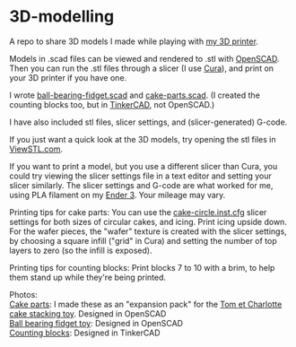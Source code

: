 # 3D-modelling

A repo to share 3D models I made while playing with [my 3D printer](https://www.creality.com/goods-detail/ender-3-3d-printer).
  
Models in .scad files can be viewed and rendered to .stl with [OpenSCAD](http://openscad.org/).
Then you can run the .stl files through a slicer (I use [Cura](https://ultimaker.com/software/ultimaker-cura)), and print on your 3D printer if you have one.
  
I wrote  [ball-bearing-fidget.scad](https://github.com/fullerenedream/3D-modelling/blob/main/ball-bearing-fidget/ball-bearing-fidget.scad) and  [cake-parts.scad](https://github.com/fullerenedream/3D-modelling/blob/main/cake-parts/cake-parts.scad). (I created the counting blocks too, but in [TinkerCAD](https://www.tinkercad.com/), not OpenSCAD.)
  
I have also included stl files, slicer settings, and (slicer-generated) G-code.
  
If you just want a quick look at the 3D models, try opening the stl files in [ViewSTL.com](https://www.viewstl.com/).
  
If you want to print a model, but you use a different slicer than Cura, you could try viewing the slicer settings file in a text editor and setting your slicer similarly. The slicer settings and G-code are what worked for me, using PLA filament on my [Ender 3](https://www.creality3dofficial.com/products/official-creality-ender-3-3d-printer). Your mileage may vary.
  
Printing tips for cake parts:
You can use the [cake-circle.inst.cfg](https://github.com/fullerenedream/3D-modelling/blob/main/cake-parts/cura-slicer-settings/cake-circle.inst.cfg) slicer settings for both sizes of circular cakes, and icing. Print icing upside down. For the wafer pieces, the "wafer" texture is created with the slicer settings, by choosing a square infill ("grid" in Cura) and setting the number of top layers to zero (so the infill is exposed).
  
Printing tips for counting blocks:
Print blocks 7 to 10 with a brim, to help them stand up while they're being printed.
  
Photos:  
[Cake parts](https://photos.app.goo.gl/GEJp1zVCgxGtLcqk7): I made these as an "expansion pack" for the [Tom et Charlotte cake stacking toy](https://www.amazon.ca/DJECO-Charlotte-Tom-DJ06610-japan/dp/B006CFJJB8). Designed in OpenSCAD  
[Ball bearing fidget toy](https://photos.app.goo.gl/ymF5GnSVvGzaD9kc9): Designed in OpenSCAD  
[Counting blocks](https://photos.app.goo.gl/Z6pQyTPhiAEHVYsG9): Designed in TinkerCAD
